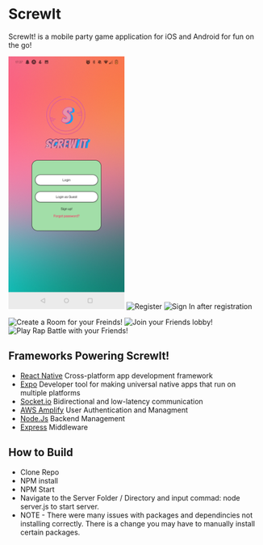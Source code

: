 # ScrewIt

ScrewIt! is a mobile party game application for iOS and Android for fun on the go!

<p float="left">
   <img 
      alt="Main Screen" 
      src="assets/mainscreen.jpg" 
      height=500px 
   />
   <img 
      alt="Register" 
      src="assets/reg.png" 
      height=500px 
   />
   <img
      alt="Sign In after registration" 
      src="assets/si.png" 
      height=500px
   />
</p>
<p float="left">
   <img 
      alt="Create a Room for your Freinds!" 
      src="assets/create.png" 
      height=500px 
   />
   <img 
      alt="Join your Friends lobby!" 
      src="assets/join.png" 
      height=500px 
   />
    <img 
      alt="Play Rap Battle with your Friends!" 
      src="assets/SettingDark.png" 
      height=500px 
   />
</p>

## Frameworks Powering ScrewIt!

- [React Native](https://facebook.github.io/react-native/)
  Cross-platform app development framework
- [Expo](https://expo.io)
  Developer tool for making universal native apps that run on multiple platforms
- [Socket.io](https://socket.io/)
  Bidirectional and low-latency communication
- [AWS Amplify](https://docs.amplify.aws/)
  User Authentication and Managment
- [Node.Js](https://nodejs.org/api/)
  Backend Management
- [Express](https://expressjs.com/en/5x/api.html)
  Middleware

## How to Build

- Clone Repo
- NPM install
- NPM Start
- Navigate to the Server Folder / Directory and input commad: node server.js to start server.
- NOTE - There were many issues with packages and dependincies not installing correctly. There is a change you may have to manually install certain packages.
